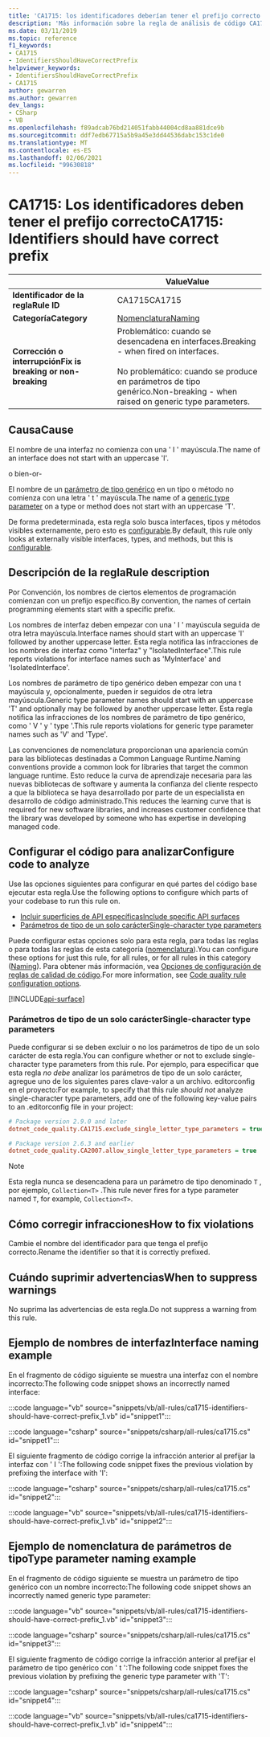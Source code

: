 ```yaml
---
title: 'CA1715: los identificadores deberían tener el prefijo correcto (análisis de código)'
description: 'Más información sobre la regla de análisis de código CA1715: los identificadores deberían tener el prefijo correcto'
ms.date: 03/11/2019
ms.topic: reference
f1_keywords:
- CA1715
- IdentifiersShouldHaveCorrectPrefix
helpviewer_keywords:
- IdentifiersShouldHaveCorrectPrefix
- CA1715
author: gewarren
ms.author: gewarren
dev_langs:
- CSharp
- VB
ms.openlocfilehash: f89adcab76bd214051fabb44004cd8aa881dce9b
ms.sourcegitcommit: ddf7edb67715a5b9a45e3dd44536dabc153c1de0
ms.translationtype: MT
ms.contentlocale: es-ES
ms.lasthandoff: 02/06/2021
ms.locfileid: "99630818"
---
```

# <a name="ca1715-identifiers-should-have-correct-prefix"></a><span data-ttu-id="a8ad2-103">CA1715: Los identificadores deben tener el prefijo correcto</span><span class="sxs-lookup"><span data-stu-id="a8ad2-103">CA1715: Identifiers should have correct prefix</span></span>

| | <span data-ttu-id="a8ad2-104">Value</span><span class="sxs-lookup"><span data-stu-id="a8ad2-104">Value</span></span> |
|-|-|
| <span data-ttu-id="a8ad2-105">**Identificador de la regla**</span><span class="sxs-lookup"><span data-stu-id="a8ad2-105">**Rule ID**</span></span> |<span data-ttu-id="a8ad2-106">CA1715</span><span class="sxs-lookup"><span data-stu-id="a8ad2-106">CA1715</span></span>|
| <span data-ttu-id="a8ad2-107">**Categoría**</span><span class="sxs-lookup"><span data-stu-id="a8ad2-107">**Category**</span></span> |[<span data-ttu-id="a8ad2-108">Nomenclatura</span><span class="sxs-lookup"><span data-stu-id="a8ad2-108">Naming</span></span>](naming-warnings.md)|
| <span data-ttu-id="a8ad2-109">**Corrección o interrupción**</span><span class="sxs-lookup"><span data-stu-id="a8ad2-109">**Fix is breaking or non-breaking**</span></span> |<span data-ttu-id="a8ad2-110">Problemático: cuando se desencadena en interfaces.</span><span class="sxs-lookup"><span data-stu-id="a8ad2-110">Breaking - when fired on interfaces.</span></span><br/><br/><span data-ttu-id="a8ad2-111">No problemático: cuando se produce en parámetros de tipo genérico.</span><span class="sxs-lookup"><span data-stu-id="a8ad2-111">Non-breaking - when raised on generic type parameters.</span></span>|

## <a name="cause"></a><span data-ttu-id="a8ad2-112">Causa</span><span class="sxs-lookup"><span data-stu-id="a8ad2-112">Cause</span></span>

<span data-ttu-id="a8ad2-113">El nombre de una interfaz no comienza con una ' I ' mayúscula.</span><span class="sxs-lookup"><span data-stu-id="a8ad2-113">The name of an interface does not start with an uppercase 'I'.</span></span>

<span data-ttu-id="a8ad2-114">o bien</span><span class="sxs-lookup"><span data-stu-id="a8ad2-114">-or-</span></span>

<span data-ttu-id="a8ad2-115">El nombre de un [parámetro de tipo genérico](../../../csharp/programming-guide/generics/generic-type-parameters.md) en un tipo o método no comienza con una letra ' t ' mayúscula.</span><span class="sxs-lookup"><span data-stu-id="a8ad2-115">The name of a [generic type parameter](../../../csharp/programming-guide/generics/generic-type-parameters.md) on a type or method does not start with an uppercase 'T'.</span></span>

<span data-ttu-id="a8ad2-116">De forma predeterminada, esta regla solo busca interfaces, tipos y métodos visibles externamente, pero esto es [configurable](#configure-code-to-analyze).</span><span class="sxs-lookup"><span data-stu-id="a8ad2-116">By default, this rule only looks at externally visible interfaces, types, and methods, but this is [configurable](#configure-code-to-analyze).</span></span>

## <a name="rule-description"></a><span data-ttu-id="a8ad2-117">Descripción de la regla</span><span class="sxs-lookup"><span data-stu-id="a8ad2-117">Rule description</span></span>

<span data-ttu-id="a8ad2-118">Por Convención, los nombres de ciertos elementos de programación comienzan con un prefijo específico.</span><span class="sxs-lookup"><span data-stu-id="a8ad2-118">By convention, the names of certain programming elements start with a specific prefix.</span></span>

<span data-ttu-id="a8ad2-119">Los nombres de interfaz deben empezar con una ' I ' mayúscula seguida de otra letra mayúscula.</span><span class="sxs-lookup"><span data-stu-id="a8ad2-119">Interface names should start with an uppercase 'I' followed by another uppercase letter.</span></span> <span data-ttu-id="a8ad2-120">Esta regla notifica las infracciones de los nombres de interfaz como "interfaz" y "IsolatedInterface".</span><span class="sxs-lookup"><span data-stu-id="a8ad2-120">This rule reports violations for interface names such as 'MyInterface' and 'IsolatedInterface'.</span></span>

<span data-ttu-id="a8ad2-121">Los nombres de parámetro de tipo genérico deben empezar con una t mayúscula y, opcionalmente, pueden ir seguidos de otra letra mayúscula.</span><span class="sxs-lookup"><span data-stu-id="a8ad2-121">Generic type parameter names should start with an uppercase 'T' and optionally may be followed by another uppercase letter.</span></span> <span data-ttu-id="a8ad2-122">Esta regla notifica las infracciones de los nombres de parámetro de tipo genérico, como ' V ' y ' type '.</span><span class="sxs-lookup"><span data-stu-id="a8ad2-122">This rule reports violations for generic type parameter names such as 'V' and 'Type'.</span></span>

<span data-ttu-id="a8ad2-123">Las convenciones de nomenclatura proporcionan una apariencia común para las bibliotecas destinadas a Common Language Runtime.</span><span class="sxs-lookup"><span data-stu-id="a8ad2-123">Naming conventions provide a common look for libraries that target the common language runtime.</span></span> <span data-ttu-id="a8ad2-124">Esto reduce la curva de aprendizaje necesaria para las nuevas bibliotecas de software y aumenta la confianza del cliente respecto a que la biblioteca se haya desarrollado por parte de un especialista en desarrollo de código administrado.</span><span class="sxs-lookup"><span data-stu-id="a8ad2-124">This reduces the learning curve that is required for new software libraries, and increases customer confidence that the library was developed by someone who has expertise in developing managed code.</span></span>

## <a name="configure-code-to-analyze"></a><span data-ttu-id="a8ad2-125">Configurar el código para analizar</span><span class="sxs-lookup"><span data-stu-id="a8ad2-125">Configure code to analyze</span></span>

<span data-ttu-id="a8ad2-126">Use las opciones siguientes para configurar en qué partes del código base ejecutar esta regla.</span><span class="sxs-lookup"><span data-stu-id="a8ad2-126">Use the following options to configure which parts of your codebase to run this rule on.</span></span>

- [<span data-ttu-id="a8ad2-127">Incluir superficies de API específicas</span><span class="sxs-lookup"><span data-stu-id="a8ad2-127">Include specific API surfaces</span></span>](#include-specific-api-surfaces)
- [<span data-ttu-id="a8ad2-128">Parámetros de tipo de un solo carácter</span><span class="sxs-lookup"><span data-stu-id="a8ad2-128">Single-character type parameters</span></span>](#single-character-type-parameters)

<span data-ttu-id="a8ad2-129">Puede configurar estas opciones solo para esta regla, para todas las reglas o para todas las reglas de esta categoría ([nomenclatura](naming-warnings.md)).</span><span class="sxs-lookup"><span data-stu-id="a8ad2-129">You can configure these options for just this rule, for all rules, or for all rules in this category ([Naming](naming-warnings.md)).</span></span> <span data-ttu-id="a8ad2-130">Para obtener más información, vea [Opciones de configuración de reglas de calidad de código](../code-quality-rule-options.md).</span><span class="sxs-lookup"><span data-stu-id="a8ad2-130">For more information, see [Code quality rule configuration options](../code-quality-rule-options.md).</span></span>

[!INCLUDE[api-surface](~/includes/code-analysis/api-surface.md)]

### <a name="single-character-type-parameters"></a><span data-ttu-id="a8ad2-131">Parámetros de tipo de un solo carácter</span><span class="sxs-lookup"><span data-stu-id="a8ad2-131">Single-character type parameters</span></span>

<span data-ttu-id="a8ad2-132">Puede configurar si se deben excluir o no los parámetros de tipo de un solo carácter de esta regla.</span><span class="sxs-lookup"><span data-stu-id="a8ad2-132">You can configure whether or not to exclude single-character type parameters from this rule.</span></span> <span data-ttu-id="a8ad2-133">Por ejemplo, para especificar que esta regla *no debe* analizar los parámetros de tipo de un solo carácter, agregue uno de los siguientes pares clave-valor a un archivo. editorconfig en el proyecto:</span><span class="sxs-lookup"><span data-stu-id="a8ad2-133">For example, to specify that this rule *should not* analyze single-character type parameters, add one of the following key-value pairs to an .editorconfig file in your project:</span></span>

```ini
# Package version 2.9.0 and later
dotnet_code_quality.CA1715.exclude_single_letter_type_parameters = true

# Package version 2.6.3 and earlier
dotnet_code_quality.CA2007.allow_single_letter_type_parameters = true
```

> [!NOTE]
> <span data-ttu-id="a8ad2-134">Esta regla nunca se desencadena para un parámetro de tipo denominado `T` , por ejemplo, `Collection<T>` .</span><span class="sxs-lookup"><span data-stu-id="a8ad2-134">This rule never fires for a type parameter named `T`, for example, `Collection<T>`.</span></span>

## <a name="how-to-fix-violations"></a><span data-ttu-id="a8ad2-135">Cómo corregir infracciones</span><span class="sxs-lookup"><span data-stu-id="a8ad2-135">How to fix violations</span></span>

<span data-ttu-id="a8ad2-136">Cambie el nombre del identificador para que tenga el prefijo correcto.</span><span class="sxs-lookup"><span data-stu-id="a8ad2-136">Rename the identifier so that it is correctly prefixed.</span></span>

## <a name="when-to-suppress-warnings"></a><span data-ttu-id="a8ad2-137">Cuándo suprimir advertencias</span><span class="sxs-lookup"><span data-stu-id="a8ad2-137">When to suppress warnings</span></span>

<span data-ttu-id="a8ad2-138">No suprima las advertencias de esta regla.</span><span class="sxs-lookup"><span data-stu-id="a8ad2-138">Do not suppress a warning from this rule.</span></span>

## <a name="interface-naming-example"></a><span data-ttu-id="a8ad2-139">Ejemplo de nombres de interfaz</span><span class="sxs-lookup"><span data-stu-id="a8ad2-139">Interface naming example</span></span>

<span data-ttu-id="a8ad2-140">En el fragmento de código siguiente se muestra una interfaz con el nombre incorrecto:</span><span class="sxs-lookup"><span data-stu-id="a8ad2-140">The following code snippet shows an incorrectly named interface:</span></span>

:::code language="vb" source="snippets/vb/all-rules/ca1715-identifiers-should-have-correct-prefix_1.vb" id="snippet1":::

:::code language="csharp" source="snippets/csharp/all-rules/ca1715.cs" id="snippet1":::

<span data-ttu-id="a8ad2-141">El siguiente fragmento de código corrige la infracción anterior al prefijar la interfaz con ' I ':</span><span class="sxs-lookup"><span data-stu-id="a8ad2-141">The following code snippet fixes the previous violation by prefixing the interface with 'I':</span></span>

:::code language="csharp" source="snippets/csharp/all-rules/ca1715.cs" id="snippet2":::

:::code language="vb" source="snippets/vb/all-rules/ca1715-identifiers-should-have-correct-prefix_1.vb" id="snippet2":::

## <a name="type-parameter-naming-example"></a><span data-ttu-id="a8ad2-142">Ejemplo de nomenclatura de parámetros de tipo</span><span class="sxs-lookup"><span data-stu-id="a8ad2-142">Type parameter naming example</span></span>

<span data-ttu-id="a8ad2-143">En el fragmento de código siguiente se muestra un parámetro de tipo genérico con un nombre incorrecto:</span><span class="sxs-lookup"><span data-stu-id="a8ad2-143">The following code snippet shows an incorrectly named generic type parameter:</span></span>

:::code language="vb" source="snippets/vb/all-rules/ca1715-identifiers-should-have-correct-prefix_1.vb" id="snippet3":::

:::code language="csharp" source="snippets/csharp/all-rules/ca1715.cs" id="snippet3":::

<span data-ttu-id="a8ad2-144">El siguiente fragmento de código corrige la infracción anterior al prefijar el parámetro de tipo genérico con ' t ':</span><span class="sxs-lookup"><span data-stu-id="a8ad2-144">The following code snippet fixes the previous violation by prefixing the generic type parameter with 'T':</span></span>

:::code language="csharp" source="snippets/csharp/all-rules/ca1715.cs" id="snippet4":::

:::code language="vb" source="snippets/vb/all-rules/ca1715-identifiers-should-have-correct-prefix_1.vb" id="snippet4":::
